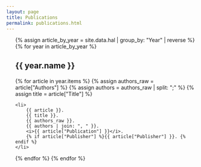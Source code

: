```yaml
---
layout: page
title: Publications
permalink: publications.html
---
```


<ul>
{% assign article_by_year = site.data.hal | group_by: "Year" | reverse %}
{% for year in article_by_year %}
  <h2 style="margin-bottom: 20px;">{{ year.name }}</h2>
  {% for article in year.items %}
    {% assign authors_raw = article["Authors"] %}
    {% assign authors = authors_raw | split: ";" %}
    {% assign title = article["Title"] %}

    
    
    <li>
        {{ article }}.
        {{ title }}.
        {{ authors_raw }}.
        {{ authors | join: ", " }}.
        <i>{{ article["Publication"] }}</i>.
        {% if article["Publisher"] %}{{ article["Publisher"] }}. {% endif %}
    </li>

  {% endfor %}
{% endfor %}
</ul>
